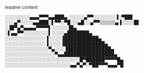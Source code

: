 readme content

░░░░░░░░▄▄▄▀▀▀▄▄███▄
░░░░░▄▀▀░░░░░░░▐░▀██▌
░░░▄▀░░░░▄▄███░▌▀▀░▀█
░░▄█░░▄▀▀▒▒▒▒▒▄▐░░░░█▌
░▐█▀▄▀▄▄▄▄▀▀▀▀▌░░░░░▐█▄
░▌▄▄▀▀░░░░░░░░▌░░░░▄███████▄
░░░░░░░░░░░░░▐░░░░▐███████████▄
░░░░░░░░░░░░░▐░░░░▐█████████████▄
░░░░░░░░░░░░░░▀▄░░░▐██████████████▄
░░░░░░░░░░░░░░░░▀▄▄████████████████▄
░░░░░░░░░░░░░░░░░░░░░░░░█▀██████▀▀▀▀█▄
░░░░░░░░░░░░░░░░░░░░░▄▄▀▄▀░▀██▀▀▀▄▄▄▀█